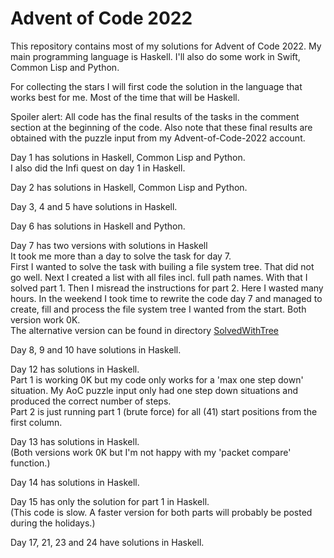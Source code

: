 # Advent of Code 2022

This repository contains most of my solutions for Advent of Code 2022.
My main programming language is Haskell. I'll also do some work in Swift, Common Lisp and Python.

For collecting the stars I will first code the solution in the language that works best for me. 
Most of the time that will be Haskell.

Spoiler alert: All code has the final results of the tasks in the comment section at the beginning of the code.
Also note that these final results are obtained with the puzzle input from my Advent-of-Code-2022 account.

Day 1 has solutions in Haskell, Common Lisp and Python.\
I also did the Infi quest on day 1 in Haskell.

Day 2 has solutions in Haskell, Common Lisp and Python.

Day 3, 4 and 5 have solutions in Haskell.

Day 6 has solutions in Haskell and Python.

Day 7 has two versions with solutions in Haskell\
It took me more than a day to solve the task for day 7.\
First I wanted to solve the task with builing a file system tree. That did not go well.
Next I created a list with all files incl. full path names. With that I solved part 1.
Then I misread the instructions for part 2. Here I wasted many hours.
In the weekend I took time to rewrite the code day 7 and managed to 
create, fill and process the file system tree I wanted from the start.
Both version work 0K.\
The alternative version can be found in directory
[SolvedWithTree](https://github.com/Arno65/Advent-of-Code-2022/tree/main/SolvedWithTree)

Day 8, 9 and 10 have solutions in Haskell.

Day 12 has solutions in Haskell.\
Part 1 is working 0K but my code only works for a 'max one step down' situation. 
My AoC puzzle input only had one step down situations and produced the correct number of steps.\
Part 2 is just running part 1 (brute force) for all (41) start positions from the first column.

Day 13 has solutions in Haskell.\
(Both versions work 0K but I'm not happy with my 'packet compare' function.)

Day 14 has solutions in Haskell.

Day 15 has only the solution for part 1 in Haskell.\
(This code is slow. A faster version for both parts will probably be posted during the holidays.)

Day 17, 21, 23 and 24 have solutions in Haskell.
